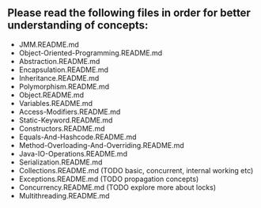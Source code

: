 ## Please read the following files in order for better understanding of concepts:

- JMM.README.md
- Object-Oriented-Programming.README.md
- Abstraction.README.md
- Encapsulation.README.md
- Inheritance.README.md
- Polymorphism.README.md
- Object.README.md
- Variables.README.md
- Access-Modifiers.README.md
- Static-Keyword.README.md
- Constructors.README.md
- Equals-And-Hashcode.README.md
- Method-Overloading-And-Overriding.README.md
- Java-IO-Operations.README.md
- Serialization.README.md
- Collections.README.md (TODO basic, concurrent, internal working etc)
- Exceptions.README.md (TODO propagation concepts)
- Concurrency.README.md (TODO explore more about locks)
- Multithreading.README.md
